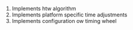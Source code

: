 




1. Implements htw algorithm
2. Implements platform specific time adjustments
3. Implements configuration ow timing wheel